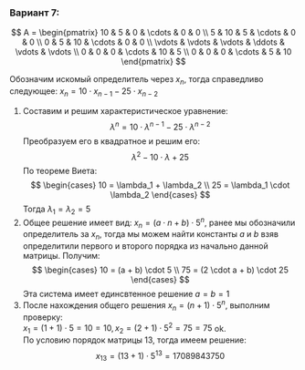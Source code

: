 ### Вариант 7: 

$$    
A =     
 \begin{pmatrix}    
  10 & 5 & 0 & \cdots & 0 & 0 \\    
  5 & 10 & 5 & \cdots & 0 & 0 \\    
  0 & 5 & 10 & \cdots & 0 & 0 \\    
  \vdots  & \vdots & \vdots & \ddots & \vdots & \vdots  \\    
  0 & 0 & 0 & \cdots & 10 & 5 \\    
  0 & 0 & 0 & \cdots & 5 & 10     
 \end{pmatrix}    
$$

Обозначим искомый определитель через $x_n$,  тогда справедливо следующее:
$x_n = 10 \cdot x_{n-1} - 25 \cdot x_{n-2}$

1) Составим и решим характеристическое уравнение:
$$
\lambda^n= 10 \cdot \lambda^{n-1} - 25 \cdot \lambda^{n-2}
$$
Преобразуем его в квадратное и решим его:
$$
\lambda^{2} - 10 \cdot \lambda + 25
$$
По теореме Виета:
$$
\begin{cases}
10 = \lambda_1 + \lambda_2  \\
25 = \lambda_1 \cdot \lambda_2
\end{cases}
$$ 
Тогда $\lambda_1 = \lambda_2 = 5$  
2) Общее решение имеет вид: $x_n = (a \cdot n + b) \cdot 5^n$, ранее мы обозначили определитель за $x_n$, тогда мы можем найти константы $a$ и $b$ взяв определитили первого и второго порядка из начально данной матрицы. Получим:
$$
\begin{cases}
10 = (a + b) \cdot 5  \\
75 = (2 \cdot a + b) \cdot 25
\end{cases}
$$
Эта система имеет единсвтенное решение $a = b = 1$  
3) После нахождения общего решения $x_n = (n + 1) \cdot 5^n$, выполним проверку:  
$x_1 = (1 + 1) \cdot 5 = 10 = 10, x_2 = (2 + 1) \cdot 5^2 = 75 = 75$ ok.  
По условию порядок матрицы 13, тогда имеем решение:  
$$
x_{13} = (13 + 1) \cdot 5^{13} = 17089843750
$$